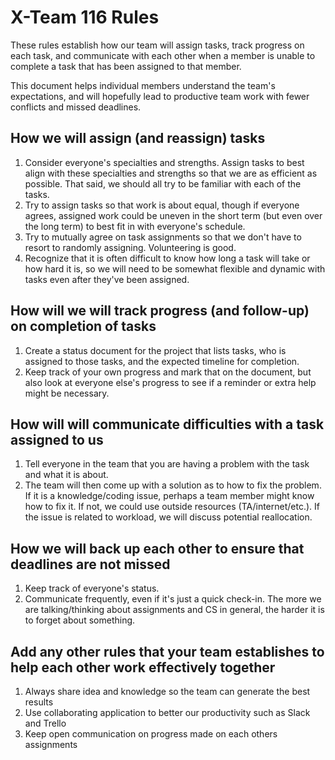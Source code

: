 # X-Team 116 Rules

These rules establish how our team will assign tasks,
track progress on each task, and communicate with each other 
when a member is unable to complete a task that has been assigned to that member.

This document helps individual members understand the team's expectations,
and will hopefully lead to productive team work with fewer conflicts
and missed deadlines.

## How we will assign (and reassign) tasks
1. Consider everyone's specialties and strengths. Assign tasks to best align with these specialties and strengths so that we are as efficient as possible. That said, we should all try to be familiar with each of the tasks.
2. Try to assign tasks so that work is about equal, though if everyone agrees, assigned work could be uneven in the short term (but even over the long term) to best fit in with everyone's schedule.
3. Try to mutually agree on task assignments so that we don't have to resort to randomly assigning. Volunteering is good.
4. Recognize that it is often difficult to know how long a task will take or how hard it is, so we will need to be somewhat flexible and dynamic with tasks even after they've been assigned.


## How will we will track progress (and follow-up) on completion of tasks
1. Create a status document for the project that lists tasks, who is assigned to those tasks, and the expected timeline for completion.
2. Keep track of your own progress and mark that on the document, but also look at everyone else's progress to see if a reminder or extra help might be necessary.


## How will will communicate difficulties with a task assigned to us
1. Tell everyone in the team that you are having a problem with the task and what it is about.
2. The team will then come up with a solution as to how to fix the problem. If it is a knowledge/coding issue, perhaps a team member might know how to fix it. If not, we could use outside resources (TA/internet/etc.). If the issue is related to workload, we will discuss potential reallocation.



## How we will back up each other to ensure that deadlines are not missed
1. Keep track of everyone's status.
2. Communicate frequently, even if it's just a quick check-in. The more we are talking/thinking about assignments and CS in general, the harder it is to forget about something.


## Add any other rules that your team establishes to help each other work effectively together
1. Always share idea and knowledge so the team can generate the best results
2. Use collaborating application to better our productivity such as Slack and Trello
3. Keep open communication on progress made on each others assignments
